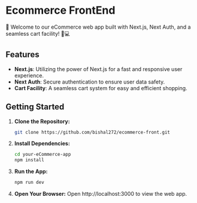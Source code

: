 # Ecommerce FrontEnd

🚀 Welcome to our eCommerce web app built with Next.js, Next Auth, and a seamless cart facility! 🛒💻

## Features

- **Next.js**: Utilizing the power of Next.js for a fast and responsive user experience.
- **Next Auth**: Secure authentication to ensure user data safety.
- **Cart Facility**: A seamless cart system for easy and efficient shopping.

## Getting Started

1. **Clone the Repository:**
   ```bash
   git clone https://github.com/bishal272/ecommerce-front.git
   ```
2. **Install Dependencies:**

   ```bash
   cd your-eCommerce-app
   npm install
   ```

3. **Run the App:**

   ```bash
   npm run dev
   ```

4. **Open Your Browser:**
   Open http://localhost:3000 to view the web app.
